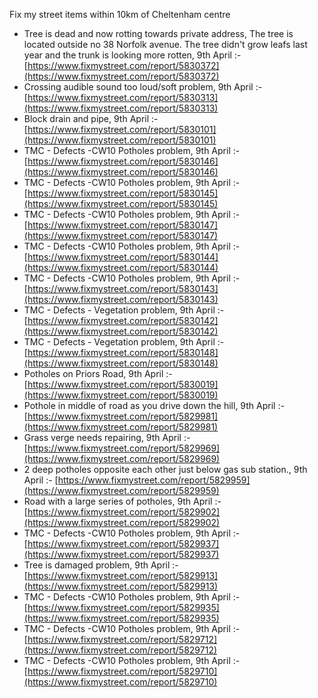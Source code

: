 Fix my street items within 10km of Cheltenham centre

<!-- fix_marker starts -->

- Tree is dead and now rotting towards private address, The tree is located outside no 38 Norfolk avenue. The tree didn't grow leafs last year and the trunk is looking more rotten, 9th April :- [https://www.fixmystreet.com/report/5830372](https://www.fixmystreet.com/report/5830372)
- Crossing audible sound too loud/soft problem, 9th April :- [https://www.fixmystreet.com/report/5830313](https://www.fixmystreet.com/report/5830313)
- Block drain and pipe, 9th April :- [https://www.fixmystreet.com/report/5830101](https://www.fixmystreet.com/report/5830101)
- TMC - Defects -CW10 Potholes problem, 9th April :- [https://www.fixmystreet.com/report/5830146](https://www.fixmystreet.com/report/5830146)
- TMC - Defects -CW10 Potholes problem, 9th April :- [https://www.fixmystreet.com/report/5830145](https://www.fixmystreet.com/report/5830145)
- TMC - Defects -CW10 Potholes problem, 9th April :- [https://www.fixmystreet.com/report/5830147](https://www.fixmystreet.com/report/5830147)
- TMC - Defects -CW10 Potholes problem, 9th April :- [https://www.fixmystreet.com/report/5830144](https://www.fixmystreet.com/report/5830144)
- TMC - Defects -CW10 Potholes problem, 9th April :- [https://www.fixmystreet.com/report/5830143](https://www.fixmystreet.com/report/5830143)
- TMC - Defects - Vegetation problem, 9th April :- [https://www.fixmystreet.com/report/5830142](https://www.fixmystreet.com/report/5830142)
- TMC - Defects - Vegetation problem, 9th April :- [https://www.fixmystreet.com/report/5830148](https://www.fixmystreet.com/report/5830148)
- Potholes on Priors Road, 9th April :- [https://www.fixmystreet.com/report/5830019](https://www.fixmystreet.com/report/5830019)
- Pothole in middle of road as you drive down the hill, 9th April :- [https://www.fixmystreet.com/report/5829981](https://www.fixmystreet.com/report/5829981)
- Grass verge needs repairing, 9th April :- [https://www.fixmystreet.com/report/5829969](https://www.fixmystreet.com/report/5829969)
- 2 deep potholes opposite each other just below gas sub station., 9th April :- [https://www.fixmystreet.com/report/5829959](https://www.fixmystreet.com/report/5829959)
- Road with a large series of potholes, 9th April :- [https://www.fixmystreet.com/report/5829902](https://www.fixmystreet.com/report/5829902)
- TMC - Defects -CW10 Potholes problem, 9th April :- [https://www.fixmystreet.com/report/5829937](https://www.fixmystreet.com/report/5829937)
- Tree is damaged problem, 9th April :- [https://www.fixmystreet.com/report/5829913](https://www.fixmystreet.com/report/5829913)
- TMC - Defects -CW10 Potholes problem, 9th April :- [https://www.fixmystreet.com/report/5829935](https://www.fixmystreet.com/report/5829935)
- TMC - Defects -CW10 Potholes problem, 9th April :- [https://www.fixmystreet.com/report/5829712](https://www.fixmystreet.com/report/5829712)
- TMC - Defects -CW10 Potholes problem, 9th April :- [https://www.fixmystreet.com/report/5829710](https://www.fixmystreet.com/report/5829710)

<!-- fix_marker ends -->